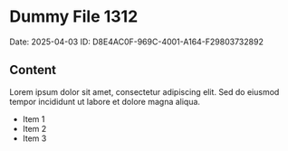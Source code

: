 # Dummy File 1312

Date: 2025-04-03
ID: D8E4AC0F-969C-4001-A164-F29803732892

## Content

Lorem ipsum dolor sit amet, consectetur adipiscing elit.
Sed do eiusmod tempor incididunt ut labore et dolore magna aliqua.

* Item 1
* Item 2
* Item 3
